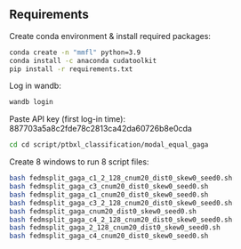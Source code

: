 
## Requirements

Create conda environment & install required packages: 
```sh
conda create -n "mmfl" python=3.9
conda install -c anaconda cudatoolkit
pip install -r requirements.txt
```

Log in wandb:
```sh
wandb login
```

Paste API key (first log-in time): 887703a5a8c2fde78c2813ca42da60726b8e0cda


```sh
cd cd script/ptbxl_classification/modal_equal_gaga
```

Create 8 windows to run 8 script files:
```sh
bash fedmsplit_gaga_c1_2_128_cnum20_dist0_skew0_seed0.sh 
bash fedmsplit_gaga_c3_cnum20_dist0_skew0_seed0.sh
bash fedmsplit_gaga_c1_cnum20_dist0_skew0_seed0.sh
bash fedmsplit_gaga_c3_2_128_cnum20_dist0_skew0_seed0.sh    
bash fedmsplit_gaga_cnum20_dist0_skew0_seed0.sh 
bash fedmsplit_gaga_c4_2_128_cnum20_dist0_skew0_seed0.sh  
bash fedmsplit_gaga_2_128_cnum20_dist0_skew0_seed0.sh    
bash fedmsplit_gaga_c4_cnum20_dist0_skew0_seed0.sh   
```

